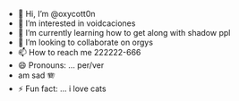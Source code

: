 - 👋 Hi, I’m @oxycott0n
- 👀 I’m interested in  voidcaciones
- 🌱 I’m currently learning how to get along with shadow ppl
- 💞️ I’m looking to collaborate on orgys
- 📫 How to reach me  222222-666
- 😄 Pronouns: ... per/ver
- am sad 🪗
- ⚡ Fun fact: ... i love cats 

<!---
oxycott0n/oxycott0n is a ✨ special ✨ repository because its `README.md` (this file) appears on your GitHub profile.
You can click the Preview link to take a look at your changes.
--->
